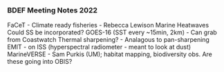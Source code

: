 ### BDEF Meeting Notes 2022

FaCeT - Climate ready fisheries - Rebecca Lewison
Marine Heatwaves
Could SS be incorporated?
GOES-16 (SST every ~15min, 2km) - Can grab from Coastwatch
Thermal sharpening? - Analagous to pan-sharpening
EMIT - on ISS (hyperspectral radiometer - meant to look at dust)
MarineVERSE - Sam Purkis (UM); habitat mapping, biodiversity obs. Are these going into OBIS?

